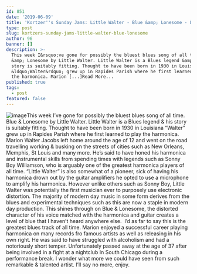 ```yaml
---
id: 851
date: '2019-06-09'
title: 'Kortzer''s Sunday Jams: Little Walter - Blue &amp; Lonesome - Loose Lips'
type: post
slug: kortzers-sunday-jams-little-walter-blue-lonesome
author: 96
banner: []
description: >-
  This week I&rsquo;ve gone for possibly the bluest blues song of all time. Blue
  &amp; Lonesome by Little Walter. Little Walter is a Blues legend &amp; his
  story is suitably fitting. Thought to have been born in 1930 in Louisiana
  &ldquo;Walter&rdquo; grew up in Rapides Parish where he first learned to play
  the harmonica. Marion [...]Read More...
published: true
tags:
  - post
featured: false
---
```

![image](../undefined)This week I’ve gone for possibly the bluest blues song of all time. Blue & Lonesome by Little Walter. Little Walter is a Blues legend & his story is suitably fitting. Thought to have been born in 1930 in Louisiana “Walter” grew up in Rapides Parish where he first learned to play the harmonica. Marion Walter Jacobs left home around the age of 12 and went on the road travelling working & busking on the streets of cities such as New Orleans, Memphis, St Louis and many more. He’s said to have honed his harmonica and instrumental skills from spending times with legends such as Sonny Boy Williamson, who is arguably one of the greatest harmonica players of all time. “Little Walter” is also somewhat of a pioneer, sick of having his harmonica drown out by the guitar amplifiers he opted to use a microphone to amplify his harmonica. However unlike others such as Sonny Boy, Little Walter was potentially the first musician ever to purposely use electronic distortion. The majority of modern day music in some form derives from the blues and experimental techniques such as this are now a staple in modern day production. This shines through on Blue & Lonesome, the distorted character of his voice matched with the harmonica and guitar creates a level of blue that I haven’t heard anywhere else.  I’d as far to say this is the greatest blues track of all time. Marion enjoyed a successful career playing harmonica on many records fro famous artists as well as releasing in his own right. He was said to have struggled with alcoholism and had a notoriously short temper. Unfortunately passed away at the age of 37 after being involved in a fight at a nightclub In South Chicago during a performance break. I wonder what more we could have seen from such remarkable & talented artist. I’ll say no more, enjoy.